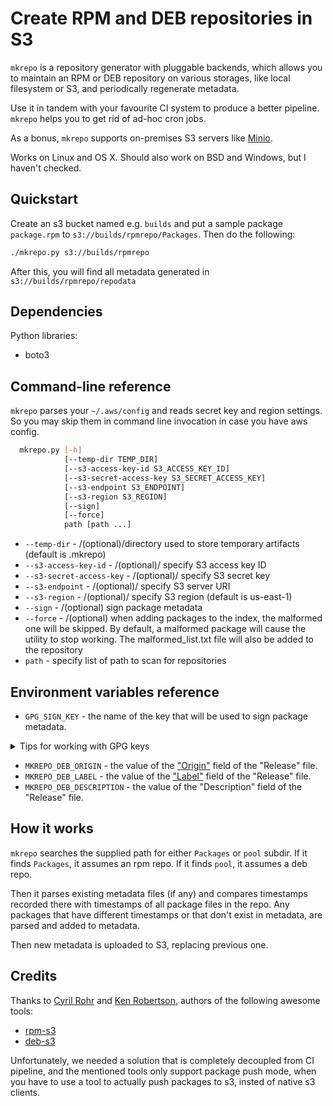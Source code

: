 # Create RPM and DEB repositories in S3

`mkrepo` is a repository generator with pluggable backends,
which allows you to maintain an RPM or DEB repository on various
storages, like local filesystem or S3, and periodically regenerate metadata.

Use it in tandem with your favourite CI system to produce a better pipeline.
`mkrepo` helps you to get rid of ad-hoc cron jobs.

As a bonus, `mkrepo` supports on-premises S3 servers like [Minio](http://minio.io).

Works on Linux and OS X. Should also work on BSD and Windows, but I haven't checked.

## Quickstart

Create an s3 bucket named e.g. `builds` and put a sample package `package.rpm` to `s3://builds/rpmrepo/Packages`. Then do the following:

``` bash
./mkrepo.py s3://builds/rpmrepo
```

After this, you will find all metadata generated in `s3://builds/rpmrepo/repodata`

## Dependencies

Python libraries:

* boto3

## Command-line reference

`mkrepo` parses your `~/.aws/config` and reads secret key and region settings.
So you may skip them in command line invocation in case you have aws config.

``` bash
  mkrepo.py [-h] 
            [--temp-dir TEMP_DIR]
            [--s3-access-key-id S3_ACCESS_KEY_ID]
            [--s3-secret-access-key S3_SECRET_ACCESS_KEY]
            [--s3-endpoint S3_ENDPOINT]
            [--s3-region S3_REGION]
            [--sign]
            [--force]
            path [path ...]
```

* `--temp-dir` - /(optional)/directory used to store temporary artifacts (default is .mkrepo)
* `--s3-access-key-id` - /(optional)/ specify S3 access key ID
* `--s3-secret-access-key` - /(optional)/ specify S3 secret key
* `--s3-endpoint` - /(optional)/ specify S3 server URI
* `--s3-region` - /(optional)/ specify S3 region (default is us-east-1)
* `--sign` - /(optional) sign package metadata
* `--force` - /(optional) when adding packages to the index, the malformed one
  will be skipped. By default, a malformed package will cause the utility to
  stop working. The malformed_list.txt file will also be added to the repository
* `path` - specify list of path to scan for repositories

## Environment variables reference

* `GPG_SIGN_KEY` - the name of the key that will be used to sign package metadata.

<details><summary>Tips for working with GPG keys</summary>

   * Create a new key:
   ``` bash
   gpg --full-generate-key
   ```
   * To view all your keys, you can use:
   ``` bash
   gpg --list-secret-keys --keyid-format LONG
   ```
   * Scripts can use something like this to get the Key ID:
   ``` bash
   export GPG_SIGN_KEY="$(gpg --list-secret-keys --with-colons | grep ^sec: | cut -d: -f5)"
   ```
   * Export the key in ASCII armored format:
   ``` bash
   gpg --armor --export-secret-keys MYKEYID > mykeys.asc
   ```
   * Import the key:
   ``` bash
   cat mykeys.asc | gpg --batch --import
   ```

</details>

* `MKREPO_DEB_ORIGIN` - the value of the ["Origin"](https://wiki.debian.org/DebianRepository/Format#Origin)
  field of the "Release" file.
* `MKREPO_DEB_LABEL` - the value of the ["Label"](https://wiki.debian.org/DebianRepository/Format#Label)
  field of the "Release" file.
* `MKREPO_DEB_DESCRIPTION` - the value of the "Description" field of the "Release" file.

## How it works

`mkrepo` searches the supplied path for either `Packages` or `pool` subdir. If
it finds `Packages`, it assumes an rpm repo. If it finds `pool`, it assumes a
deb repo.

Then it parses existing metadata files (if any) and compares timestamps recorded
there with timestamps of all package files in the repo. Any packages that have
different timestamps or that don't exist in metadata, are parsed and added to
metadata.

Then new metadata is uploaded to S3, replacing previous one.

## Credits

Thanks to [Cyril Rohr](https://github.com/crohr) and [Ken Robertson](https://github.com/krobertson), authors of the following awesome tools:

* [rpm-s3](https://github.com/crohr/rpm-s3)
* [deb-s3](https://github.com/krobertson/deb-s3)

Unfortunately, we needed a solution that is completely decoupled from CI pipeline,
and the mentioned tools only support package push mode, when you have to use a
tool to actually push packages to s3, insted of native s3 clients.
